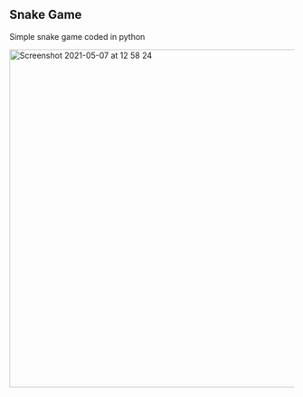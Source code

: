 ## Snake Game

Simple snake game coded in python

<img width="598" alt="Screenshot 2021-05-07 at 12 58 24" src="https://user-images.githubusercontent.com/53328450/117446682-55f1c400-af34-11eb-8859-a20215e1c466.png">
